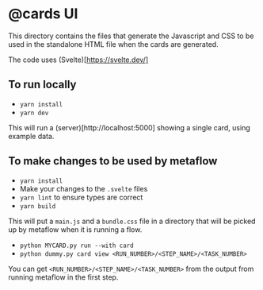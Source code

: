 # @cards UI

This directory contains the files that generate the Javascript and CSS to be used in the standalone HTML file when the cards are generated.

The code uses (Svelte)[https://svelte.dev/]

## To run locally

- `yarn install`
- `yarn dev`

This will run a (server)[http://localhost:5000] showing a single card, using example data.

## To make changes to be used by metaflow

- `yarn install`
- Make your changes to the `.svelte` files
- `yarn lint` to ensure types are correct
- `yarn build`

This will put a `main.js` and a `bundle.css` file in a directory that will be picked up by metaflow when it is running a flow.

- `python MYCARD.py run --with card`
- `python dummy.py card view <RUN_NUMBER>/<STEP_NAME>/<TASK_NUMBER>`

You can get `<RUN_NUMBER>/<STEP_NAME>/<TASK_NUMBER>` from the output from running metaflow in the first step.
